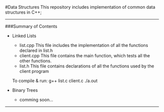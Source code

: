 #Data Structures
This repository includes implementation of common data structures in C++;

---
###Summary of Contents
* Linked Lists
  * list.cpp
  This file includes the implementation of all the functions declared in list.h
  * client.cpp
  This file contains the main function, which tests all the other functions.
  * list.h
  This file contains declarations of all the functions used by the client program
  
  To compile & run:
  g++ list.c client.c
  ./a.out
  
* Binary Trees
  * comming soon...
 
 ---
